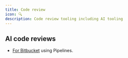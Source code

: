 ```yaml
---
title: Code review
icon: 🔍
description: Code review tooling including AI tooling
---
```


## AI code reviews

* [For Bitbucket](https://medium.com/tech-learnings/automating-code-reviews-with-genai-in-bitbucket-pipelines-cfc736485352) using Pipelines.

